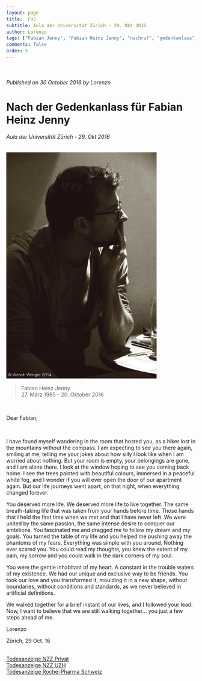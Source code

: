 ```yaml
---
layout: page
title:  FHJ
subtitle: Aula der Universität Zürich - 29. Okt 2016
author: Lorenzo
tags: ["Fabian Jenny", "Fabian Heinz Jenny", "nachruf", "gedenkanlass", "Universität Zürich", "UZH", "University of Zurich"]
comments: false
order: 5
---
```

<br>

<!--
---

###### Published on 27 March 2017 by Lorenzo

# Once more, once again, Happy Birthday

###### Remembering





---
-->

###### Published on 30 October 2016 by Lorenzo

# Nach der Gedenkanlass für Fabian Heinz Jenny

###### Aula der Universität Zürich - 29. Okt 2016

<!--![Fabian Heinz Jenny](/assets/FabianHeinzJenny.jpg =300x)-->

<img src="/assets/fhj/FHJ_AleschWenger.jpg" alt="Fabian Heinz Jenny" height="600">

> Fabian Heinz Jenny<br>27. März 1985 - 20. Oktober 2016


<br>

Dear Fabian,

<br>

I have found myself wandering in the room that hosted you, as a hiker lost in the mountains without the compass. I am expecting to see you there again, smiling at me, telling me your jokes about how silly I look like when I am worried about nothing. But your room is empty, your belongings are gone, and I am alone there. I look at the window hoping to see you coming back home. I see the trees painted with beautiful colours, immersed in a peaceful white fog, and I wonder if you will ever open the door of our apartment again. But our life journeys went apart, on that night, when everything changed forever. 


You deserved more life. We deserved more life to live together. The same breath-taking life that was taken from your hands before time. Those hands that I held the first time when we met and that I have never left. We were united by the same passion, the same intense desire to conquer our ambitions. You fascinated me and dragged me to follow my dream and my goals. You turned the table of my life and you helped me pushing away the phantoms of my fears. Everything was simple with you around. Nothing ever scared you. You could read my thoughts, you knew the extent of my pain, my sorrow and you could walk in the dark corners of my soul. 

You were the gentle inhabitant of my heart. A constant in the trouble waters of my existence. We had our unique and exclusive way to be friends. You took our love and you transformed it, moulding it in a new shape, without boundaries, without conditions and standards, as we never believed in artificial definitions.


We walked together for a brief instant of our lives, and I followed your lead. Now, I want to believe that we are still walking together… you just a few steps ahead of me.  <br>


Lorenzo

Zürich, 29 Oct. 16

<br>



<div class="message">
<a href="/assets/fhj/6f7fc1ea-9322-40c3-8c67-5f0e10cbdf08.pdf">Todesanzeige NZZ Privat</a>
</div>

<div class="message">
<a href="/assets/fhj/c6fe1a31-1f57-4adb-a3a7-3f168ba7e701.pdf">Todesanzeige NZZ UZH</a>
</div>

<div class="message">
<a href="/assets/fhj/f9d31293-e28d-4a89-a6fd-097952f5c1b2.pdf">Todesanzeige Roche-Pharma Schweiz</a>
</div>

<br>

<br>
